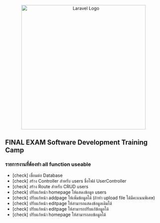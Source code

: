 <p align="center"><a href="https://laravel.com" target="_blank"><img src="https://raw.githubusercontent.com/laravel/art/master/logo-lockup/5%20SVG/2%20CMYK/1%20Full%20Color/laravel-logolockup-cmyk-red.svg" width="400" alt="Laravel Logo"></a></p>


## FINAL EXAM Software Development Training Camp

### รายการงานที่ต้องทำ all function useable 

- [check] เชื่อมต่อ Database
- [check] สร้าง Controller สำหรับ users ชื่อไฟล์ UserController
- [check] สร้าง Route สำหรับ CRUD users
- [check] ปรับแก้หน้า homepage ให้แสดงข้อมูล users
- [check] ปรับแก้หน้า addpage ให้เพิ่มข้อมูลได้ (ถ้าทำ upload file ได้มีคะแนนพิเศษ)
- [check] ปรับแก้หน้า editpage ให้สามารถแสดงข้อมูลเดิมได้
- [check] ปรับแก้หน้า editpage ให้สามารถปรับแก้ข้อมูลได้
- [check] ปรับแก้หน้า homepage ให้สามารถลบข้อมูลได้
